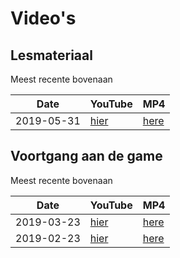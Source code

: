 # Video's

## Lesmateriaal

Meest recente bovenaan

Date|YouTube|MP4
---|---|---
2019-05-31|[hier](https://youtu.be/lPoANBtn4Tc)|[here](http://richelbilderbeek.nl/djog_nanos_2018_hoe_werkt_de_code.ogv)

## Voortgang aan de game

Meest recente bovenaan

Date|YouTube|MP4
---|---|---
2019-03-23|[hier](https://youtu.be/iQFhbYMsdIQ)|[here](http://richelbilderbeek.nl/djog_nanos_20190323.ogv)
2019-02-23|[hier](https://youtu.be/Jqp0DI38j7o)|[here](http://richelbilderbeek.nl/djog_nanos_20190223.ogv)
